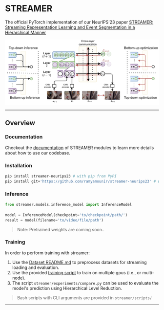 # STREAMER

The official PyTorch implementation of our NeurIPS'23 paper [STREAMER: Streaming Representation Learning and Event Segmentation in a Hierarchical Manner](https://ramymounir.com/publications/streamer/)

![Overview of STREAMER](assets/overview.jpg)

---

## Overview

### Documentation

Checkout the [documentation](https://ramymounir.com/docs/streamer/) of STREAMER modules to learn more details about how to use our codebase.

### Installation

```bash
pip install streamer-neurips23 # with pip from PyPI
pip install git+'https://github.com/ramyamounir/streamer-neurips23' # with GitHub
```

### Inference

```python
from streamer.models.inference_model import InferenceModel

model = InferenceModel(checkpoint='to/checkpoint/path/')
result = model(filename='to/video/file/path')
```

> Note: Pretrained weights are coming soon..


### Training

In order to perform training with streamer:

1. Use the [Dataset README.md](streamer/preprocessing/README.md) to preprocess datasets for streaming loading and evaluation.
2. Use the provided [training script](streamer/train.py) to train on multiple gpus (i.e., or multi-node).
3. The script `streamer/experiments/compare.py` can be used to evaluate the model's prediction using Hierarchical Level Reduction.

> Bash scripts with CLI arguments are provided in `streamer/scripts/`

---


